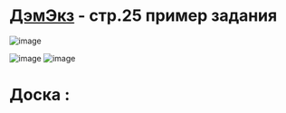 # [ДэмЭкз](https://bom.firpo.ru/Public/86) - стр.25 пример задания

![image](https://github.com/user-attachments/assets/38324075-d5eb-4df9-bc35-68a218624077)

![image](https://github.com/user-attachments/assets/ef36e9eb-02cb-4252-9db1-252b0aff40c5)
![image](https://github.com/user-attachments/assets/7402caa1-10e0-4980-968c-39fecbed7482)
# Доска : 
